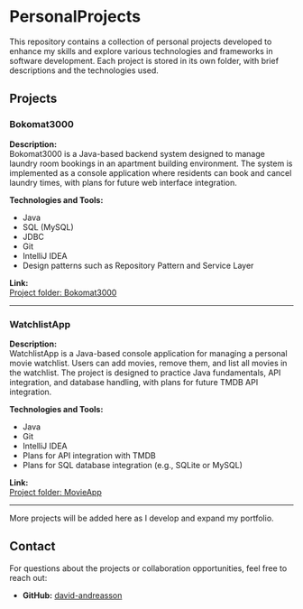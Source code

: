 # PersonalProjects

This repository contains a collection of personal projects developed to enhance my skills and explore various technologies and frameworks in software development. Each project is stored in its own folder, with brief descriptions and the technologies used.

## Projects

### Bokomat3000
**Description:**  
Bokomat3000 is a Java-based backend system designed to manage laundry room bookings in an apartment building environment. The system is implemented as a console application where residents can book and cancel laundry times, with plans for future web interface integration.

**Technologies and Tools:**  
- Java
- SQL (MySQL)
- JDBC
- Git
- IntelliJ IDEA
- Design patterns such as Repository Pattern and Service Layer

**Link:**  
[Project folder: Bokomat3000](./Bokomat3000)

---

### WatchlistApp
**Description:**  
WatchlistApp is a Java-based console application for managing a personal movie watchlist. Users can add movies, remove them, and list all movies in the watchlist. The project is designed to practice Java fundamentals, API integration, and database handling, with plans for future TMDB API integration.

**Technologies and Tools:**  
- Java
- Git
- IntelliJ IDEA
- Plans for API integration with TMDB
- Plans for SQL database integration (e.g., SQLite or MySQL)

**Link:**  
[Project folder: MovieApp](https://github.com/david-andreasson/PersonalProjects/tree/main/MovieApp)

---

More projects will be added here as I develop and expand my portfolio.

## Contact
For questions about the projects or collaboration opportunities, feel free to reach out:
- **GitHub:** [david-andreasson](https://github.com/david-andreasson)
